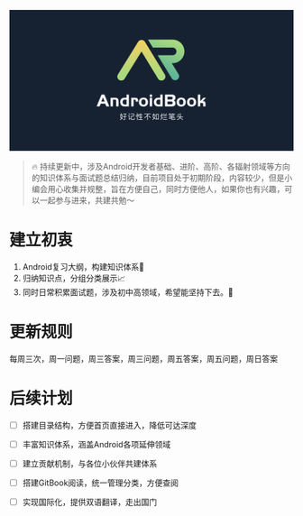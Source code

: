 [![AndroidBook](./assets/logo.png)](https://github.com/wanlinruo/AndroidBook)

> 🔥 持续更新中，涉及Android开发者基础、进阶、高阶、各辐射领域等方向的知识体系与面试题总结归纳，目前项目处于初期阶段，内容较少，但是小编会用心收集并规整，旨在方便自己，同时方便他人，如果你也有兴趣，可以一起参与进来，共建共勉～

# 建立初衷
1. Android复习大纲，构建知识体系📖
2. 归纳知识点，分组分类展示📈
3. 同时日常积累面试题，涉及初中高领域，希望能坚持下去。🎯

# 更新规则

每周三次，周一问题，周三答案，周三问题，周五答案，周五问题，周日答案

# 后续计划

- [ ] 搭建目录结构，方便首页直接进入，降低可达深度
- [ ] 丰富知识体系，涵盖Android各项延伸领域
- [ ] 建立贡献机制，与各位小伙伴共建体系
- [ ] 搭建GitBook阅读，统一管理分类，方便查阅
- [ ] 实现国际化，提供双语翻译，走出国门

